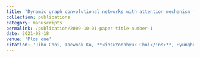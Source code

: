 ```yaml
---
title: "Dynamic graph convolutional networks with attention mechanism for rumor detection on social media"
collection: publications
category: manuscripts
permalink: /publication/2009-10-01-paper-title-number-1
date: 2021-08-18
venue: 'Plos one'
citation: 'Jiho Choi, Taewook Ko, **<ins>Yoonhyuk Choi</ins>**, Hyungho Byun, Chong-Kwon Kim (2021)'
---
```


